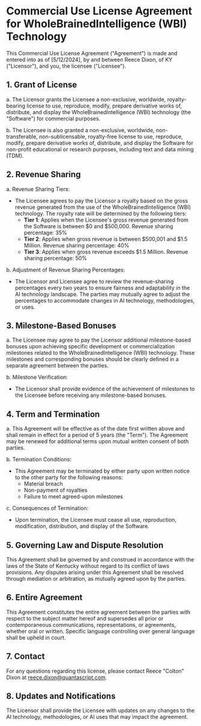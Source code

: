 # **Commercial Use License Agreement for WholeBrainedIntelligence (WBI) Technology**

This Commercial Use License Agreement ("Agreement") is made and entered into as of [5/12/2024], by and between Reece Dixon, of KY ("Licensor"), and you, the licensee ("Licensee").

## **1. Grant of License**

a. The Licensor grants the Licensee a non-exclusive, worldwide, royalty-bearing license to use, reproduce, modify, prepare derivative works of, distribute, and display the WholeBrainedIntelligence (WBI) technology (the "Software") for commercial purposes.

b. The Licensee is also granted a non-exclusive, worldwide, non-transferable, non-sublicensable, royalty-free license to use, reproduce, modify, prepare derivative works of, distribute, and display the Software for non-profit educational or research purposes, including text and data mining (TDM).

## **2. Revenue Sharing**

a. Revenue Sharing Tiers:

- The Licensee agrees to pay the Licensor a royalty based on the gross revenue generated from the use of the WholeBrainedIntelligence (WBI) technology. The royalty rate will be determined by the following tiers:
  - **Tier 1**: Applies when the Licensee's gross revenue generated from the Software is between $0 and $500,000. Revenue sharing percentage: 35%
  - **Tier 2**: Applies when gross revenue is between $500,001 and $1.5 Million. Revenue sharing percentage: 40%
  - **Tier 3**: Applies when gross revenue exceeds $1.5 Million. Revenue sharing percentage: 50%

b. Adjustment of Revenue Sharing Percentages:

- The Licensor and Licensee agree to review the revenue-sharing percentages every two years to ensure fairness and adaptability in the AI technology landscape. The parties may mutually agree to adjust the percentages to accommodate changes in AI technology, methodologies, or uses.

## **3. Milestone-Based Bonuses**

a. The Licensee may agree to pay the Licensor additional milestone-based bonuses upon achieving specific development or commercialization milestones related to the WholeBrainedIntelligence (WBI) technology. These milestones and corresponding bonuses should be clearly defined in a separate agreement between the parties.

b. Milestone Verification:

- The Licensor shall provide evidence of the achievement of milestones to the Licensee before receiving any milestone-based bonuses.

## **4. Term and Termination**

a. This Agreement will be effective as of the date first written above and shall remain in effect for a period of 5 years (the "Term"). The Agreement may be renewed for additional terms upon mutual written consent of both parties.

b. Termination Conditions:

- This Agreement may be terminated by either party upon written notice to the other party for the following reasons:
  - Material breach
  - Non-payment of royalties
  - Failure to meet agreed-upon milestones

c. Consequences of Termination:

- Upon termination, the Licensee must cease all use, reproduction, modification, distribution, and display of the Software.

## **5. Governing Law and Dispute Resolution**

This Agreement shall be governed by and construed in accordance with the laws of the State of Kentucky without regard to its conflict of laws provisions. Any disputes arising under this Agreement shall be resolved through mediation or arbitration, as mutually agreed upon by the parties.

## **6. Entire Agreement**

This Agreement constitutes the entire agreement between the parties with respect to the subject matter hereof and supersedes all prior or contemporaneous communications, representations, or agreements, whether oral or written. Specific language controlling over general language shall be upheld in court.

## **7. Contact**

For any questions regarding this license, please contact Reece "Colton" Dixon at <reece.dixon@quantascript.com>.

## **8. Updates and Notifications**

The Licensor shall provide the Licensee with updates on any changes to the AI technology, methodologies, or AI uses that may impact the agreement.
